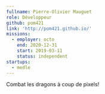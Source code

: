 ```yaml
---
fullname: Pierre-Olivier Mauguet
role: Développeur
github: pom421
link: 'http://pom421.github.io/'
missions:
  - employer: octo
    end: 2020-12-31
    start: 2019-03-11
    status: independent
startups:
  - medle
---
```

Combat les dragons à coup de pixels!
